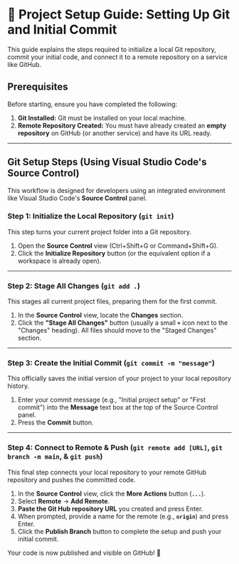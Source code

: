 # 🚀 Project Setup Guide: Setting Up Git and Initial Commit

This guide explains the steps required to initialize a local Git repository, commit your initial code, and connect it to a remote repository on a service like GitHub.

## Prerequisites

Before starting, ensure you have completed the following:

1.  **Git Installed:** Git must be installed on your local machine.
2.  **Remote Repository Created:** You must have already created an **empty repository** on GitHub (or another service) and have its URL ready.

---

## Git Setup Steps (Using Visual Studio Code's Source Control)

This workflow is designed for developers using an integrated environment like Visual Studio Code's **Source Control** panel.

### Step 1: Initialize the Local Repository (`git init`)

This step turns your current project folder into a Git repository.

1.  Open the **Source Control** view (Ctrl+Shift+G or Command+Shift+G).
2.  Click the **Initialize Repository** button (or the equivalent option if a workspace is already open).

---

### Step 2: Stage All Changes (`git add .`)

This stages all current project files, preparing them for the first commit.

1.  In the **Source Control** view, locate the **Changes** section.
2.  Click the **"Stage All Changes"** button (usually a small **`+`** icon next to the "Changes" heading). All files should move to the "Staged Changes" section.

---

### Step 3: Create the Initial Commit (`git commit -m "message"`)

This officially saves the initial version of your project to your local repository history.

1.  Enter your commit message (e.g., "Initial project setup" or "First commit") into the **Message** text box at the top of the Source Control panel.
2.  Press the **Commit** button.

---

### Step 4: Connect to Remote & Push (`git remote add [URL]`, `git branch -m main`, & `git push`)

This final step connects your local repository to your remote GitHub repository and pushes the committed code.

1.  In the **Source Control** view, click the **More Actions** button (**`...`**).
2.  Select **Remote** → **Add Remote**.
3.  **Paste the Git Hub repository URL** you created and press Enter.
4.  When prompted, provide a name for the remote (e.g., **`origin`**) and press Enter.
5.  Click the **Publish Branch** button to complete the setup and push your initial commit.

Your code is now published and visible on GitHub! 🎉
